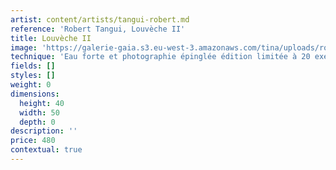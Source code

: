 ```yaml
---
artist: content/artists/tangui-robert.md
reference: 'Robert Tangui, Louvèche II'
title: Louvèche II
image: 'https://galerie-gaia.s3.eu-west-3.amazonaws.com/tina/uploads/robert-tangui/@Tangui Robert-Louvèche II-40x50.jpg'
technique: 'Eau forte et photographie épinglée édition limitée à 20 exemplaires '
fields: []
styles: []
weight: 0
dimensions:
  height: 40
  width: 50
  depth: 0
description: ''
price: 480
contextual: true
---
```


